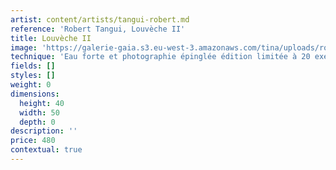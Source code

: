 ```yaml
---
artist: content/artists/tangui-robert.md
reference: 'Robert Tangui, Louvèche II'
title: Louvèche II
image: 'https://galerie-gaia.s3.eu-west-3.amazonaws.com/tina/uploads/robert-tangui/@Tangui Robert-Louvèche II-40x50.jpg'
technique: 'Eau forte et photographie épinglée édition limitée à 20 exemplaires '
fields: []
styles: []
weight: 0
dimensions:
  height: 40
  width: 50
  depth: 0
description: ''
price: 480
contextual: true
---
```


